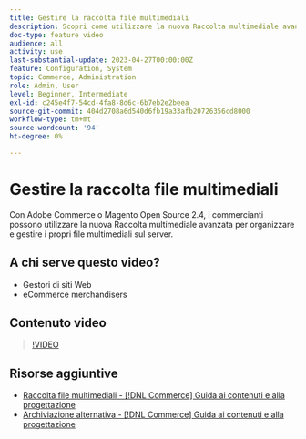 ```yaml
---
title: Gestire la raccolta file multimediali
description: Scopri come utilizzare la nuova Raccolta multimediale avanzata per organizzare e gestire i file multimediali sul server.
doc-type: feature video
audience: all
activity: use
last-substantial-update: 2023-04-27T00:00:00Z
feature: Configuration, System
topic: Commerce, Administration
role: Admin, User
level: Beginner, Intermediate
exl-id: c245e4f7-54cd-4fa8-8d6c-6b7eb2e2beea
source-git-commit: 404d2708a6d540d6fb19a33afb20726356cd8000
workflow-type: tm+mt
source-wordcount: '94'
ht-degree: 0%

---
```


# Gestire la raccolta file multimediali

Con Adobe Commerce o Magento Open Source 2.4, i commercianti possono utilizzare la nuova Raccolta multimediale avanzata per organizzare e gestire i propri file multimediali sul server.

## A chi serve questo video?

- Gestori di siti Web
- eCommerce merchandisers

## Contenuto video

>[!VIDEO](https://video.tv.adobe.com/v/343785?quality=12&learn=on)

## Risorse aggiuntive

- [Raccolta file multimediali - [!DNL Commerce] Guida ai contenuti e alla progettazione](https://experienceleague.adobe.com/docs/commerce-admin/content-design/media/gallery/media-gallery.html)
- [Archiviazione alternativa - [!DNL Commerce] Guida ai contenuti e alla progettazione](https://experienceleague.adobe.com/docs/commerce-admin/content-design/media/storage/media-storage.html)
